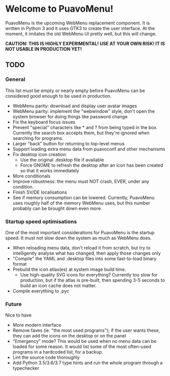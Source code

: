 # Welcome to PuavoMenu!

PuavoMenu is the upcoming WebMenu replacement component. It is written in Python 3 and it uses GTK3 to create the user interface. At the moment, it imitates the old WebMenu UI pretty well, but this will change.

**CAUTION: THIS IS HIGHLY EXPERIMENTAL! USE AT YOUR OWN RISK! IT IS NOT USABLE IN PRODUCTION YET!**

## TODO

### General
This list must be empty or nearly empty before PuavoMenu can be considered good enough to be used in production.

* WebMenu parity: download and display user avatar images
* WebMenu parity: implement the "webwindow" style, don't open the system browser for doing things like password change
* Fix the keyboard focus issues
* Prevent "special" characters like * and ? from being typed in the box. Currently the search box accepts them, but they're ignored when searching for programs.
* Larger "back" button for returning to top-level menus
* Support loading extra menu data from puavoconf and other mechanisms
* Fix desktop icon creation:
    * Use the original .desktop file if available
    * Force GNOME to refresh the desktop after an icon has been created so that it works immediately
* More conditionals
* Improve robustness: the menu must NOT crash, EVER, under any condition.
* Finish SV/DE localisations
* See if memory consumption can be lowered. Currently, PuavoMenu uses roughly half of the memory WebMenu uses, but this number probably can be brought down even more.

### Startup speed optimisations

One of the most important considerations for PuavoMenu is the startup speed. It must not slow down the system as much as WebMenu does.

* When reloading menu data, don't reload it from scratch, but try to intelligently analyse what has changed, then apply those changes only
* "Compile" the YAML and .desktop files into some fast-to-load binary format
* Prebuild the icon atlas(es) at system image build time.
    * Use high-quality SVG icons for everything? Currently too slow for production, but if the atlas is pre-built, then spending 3-5 seconds to build an icon cache does not matter.
* Compile everything to .pyc

### Future

Nice to have

* More modern interface
* Remove faves (ie. "the most used programs"); if the user wants these, they can add the icons on the desktop or on the panel
* "Emergency" mode? This would be used when no menu data can be loaded for some reason. It would list some of the most often-used programs in a hardcoded list, for a backup.
* Lint the source code thoroughly
* Add Python 3.5/3.6/3.7 type hints and run the whole program through a typechecker
